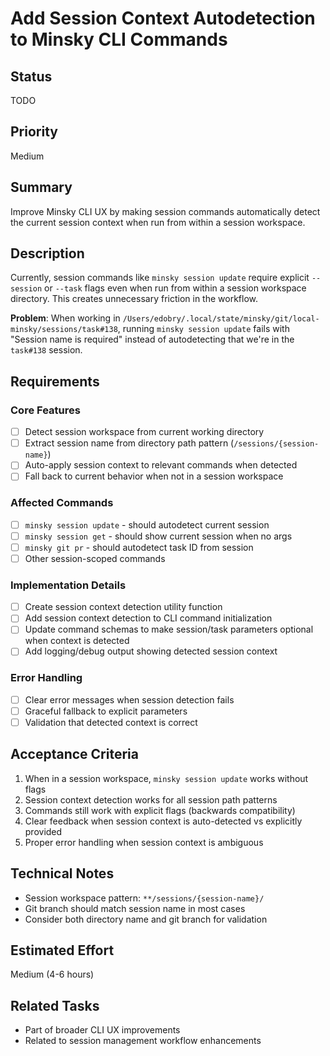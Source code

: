 # Add Session Context Autodetection to Minsky CLI Commands

## Status
TODO

## Priority
Medium

## Summary
Improve Minsky CLI UX by making session commands automatically detect the current session context when run from within a session workspace.

## Description
Currently, session commands like `minsky session update` require explicit `--session` or `--task` flags even when run from within a session workspace directory. This creates unnecessary friction in the workflow.

**Problem**: When working in `/Users/edobry/.local/state/minsky/git/local-minsky/sessions/task#138`, running `minsky session update` fails with "Session name is required" instead of autodetecting that we're in the `task#138` session.

## Requirements

### Core Features
- [ ] Detect session workspace from current working directory
- [ ] Extract session name from directory path pattern (`/sessions/{session-name}`)
- [ ] Auto-apply session context to relevant commands when detected
- [ ] Fall back to current behavior when not in a session workspace

### Affected Commands
- [ ] `minsky session update` - should autodetect current session
- [ ] `minsky session get` - should show current session when no args
- [ ] `minsky git pr` - should autodetect task ID from session
- [ ] Other session-scoped commands

### Implementation Details
- [ ] Create session context detection utility function
- [ ] Add session context detection to CLI command initialization
- [ ] Update command schemas to make session/task parameters optional when context is detected
- [ ] Add logging/debug output showing detected session context

### Error Handling
- [ ] Clear error messages when session detection fails
- [ ] Graceful fallback to explicit parameters
- [ ] Validation that detected context is correct

## Acceptance Criteria
1. When in a session workspace, `minsky session update` works without flags
2. Session context detection works for all session path patterns
3. Commands still work with explicit flags (backwards compatibility)
4. Clear feedback when session context is auto-detected vs explicitly provided
5. Proper error handling when session context is ambiguous

## Technical Notes
- Session workspace pattern: `**/sessions/{session-name}/`
- Git branch should match session name in most cases
- Consider both directory name and git branch for validation

## Estimated Effort
Medium (4-6 hours)

## Related Tasks
- Part of broader CLI UX improvements
- Related to session management workflow enhancements 
